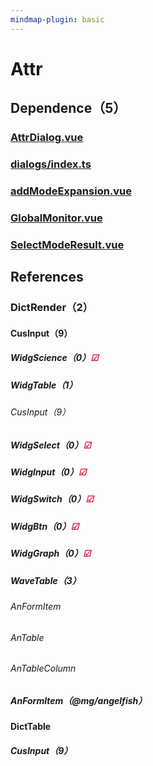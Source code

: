 ```yaml
---
mindmap-plugin: basic
---
```


# Attr

## Dependence（5）

### [AttrDialog.vue](/Users/gongyuqi/Desktop/Workspace/code/aquaman/applications/orca/src/engine/dialogs/AttrDialog.vue)

### [dialogs/index.ts](/Users/gongyuqi/Desktop/Workspace/code/aquaman/applications/orca/src/engine/dialogs/index.ts)

### [addModeExpansion.vue](/Users/gongyuqi/Desktop/Workspace/code/aquaman/applications/orca/src/modules/monitor/dialogs/addModeExpansion.vue)

### [GlobalMonitor.vue](/Users/gongyuqi/Desktop/Workspace/code/aquaman/applications/orca/src/modules/monitor/dialogs/GlobalMonitor.vue)

### [SelectModeResult.vue](/Users/gongyuqi/Desktop/Workspace/code/aquaman/applications/orca/src/modules/source/dialogs/SelectModeResult.vue)

## References

### DictRender（2）

#### CusInput（9）

##### WidgScience（0）<font color="Crimson">&#9745;</font>

##### WidgTable（1）

###### CusInput（9）

##### WidgSelect（0）<font color="Crimson">&#9745;</font>

##### WidgInput（0）<font color="Crimson">&#9745;</font>

##### WidgSwitch（0）<font color="Crimson">&#9745;</font>

##### WidgBtn（0）<font color="Crimson">&#9745;</font>

##### WidgGraph（0）<font color="Crimson">&#9745;</font>

##### WaveTable（3）

###### AnFormItem

###### AnTable 

###### AnTableColumn

##### AnFormItem（@mg/angelfish）

#### DictTable

##### CusInput（9）



